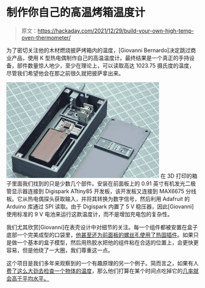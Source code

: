# 制作你自己的高温烤箱温度计

> 原文：<https://hackaday.com/2021/12/29/build-your-own-high-temp-oven-thermometer/>

为了密切关注他的木材燃烧披萨烤箱内的温度，[Giovanni Bernardo]决定跳过商业产品，使用 K 型热电偶制作自己的高温温度计。最终结果是一个真正的手持设备，部件数量惊人地少，至少在理论上，可以读取高达 1023.75 摄氏度的温度，尽管我们希望他会在那之前很久就把披萨拿出来。

[![](img/37adb2d09b8d39ef5763299348c32cb2.png)](https://hackaday.com/wp-content/uploads/2021/12/diyhightemp_detail.jpg) 在 3D 打印的箱子里面我们找到的只是少数几个部件。安装在前面板上的 0.91 英寸有机发光二极管显示器连接到 Digispark ATtiny85 开发板，该开发板又连接到 MAX6675 分线板。它从热电偶探头获取输入，并将其转换为数字信号，然后利用 Adafruit 的 Arduino 库通过 SPI 读取。由于 Digispark 内置了 5 V 稳压器，因此[Giovanni]使用标准的 9 V 电池来运行这款温度计，而不是增加充电包的复杂性。

我们尤其欣赏[Giovanni]在表壳设计中对细节的关注。每一个组件都被安置在盒子底部一个完美成型的口袋里，[他甚至还为前面板的螺丝孔使用了热固插件](https://hackaday.com/2019/02/28/threading-3d-printed-parts-how-to-use-heat-set-inserts/)。如果只是做一个基本的盒子模型，然后用热胶水把他的组件粘在合适的位置上，会更快更容易，但是他绕了一大圈，我们尊重这一点。

这个项目是我们多年来观察到的一个有趣原理的另一个例子。简而言之，如果有人[费了这么大劲去检查一个物体的温度](https://hackaday.com/2019/09/04/open-source-smart-smoker-brings-the-heat-slowly/)，那么他们打算在某个时间点吃掉它的[几率就会高于平均水平。](https://hackaday.com/2020/07/27/smoking-meat-with-a-commodore-64/)
